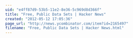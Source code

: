 ```yaml
---
uid: "e4ff87d9-53b5-11e2-8e36-5c969d8d366f"
title: "Free, Public Data Sets | Hacker News"
created: "2012-05-12 17:05:36"
page_url: "http://news.ycombinator.com/item?id=2165497"
filename: "Free, Public Data Sets | Hacker News.html"
---
```

